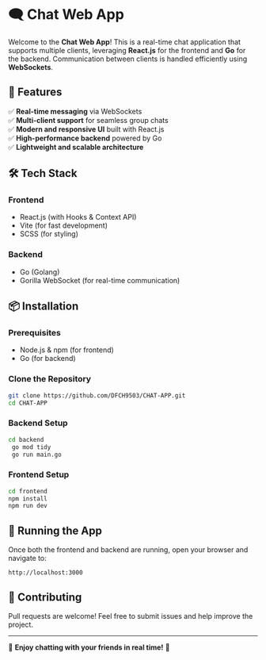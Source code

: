 # 🗨️ Chat Web App

Welcome to the **Chat Web App**! This is a real-time chat application that supports multiple clients, leveraging **React.js** for the frontend and **Go** for the backend. Communication between clients is handled efficiently using **WebSockets**.

## 🚀 Features

✅ **Real-time messaging** via WebSockets  
✅ **Multi-client support** for seamless group chats  
✅ **Modern and responsive UI** built with React.js  
✅ **High-performance backend** powered by Go  
✅ **Lightweight and scalable architecture**  

## 🛠️ Tech Stack

### Frontend
- React.js (with Hooks & Context API)
- Vite (for fast development)
- SCSS (for styling)

### Backend
- Go (Golang)
- Gorilla WebSocket (for real-time communication)


## 📦 Installation

### Prerequisites
- Node.js & npm (for frontend)
- Go (for backend)

### Clone the Repository
```bash
git clone https://github.com/DFCH9503/CHAT-APP.git
cd CHAT-APP
```

### Backend Setup
```bash
cd backend
 go mod tidy
 go run main.go
```

### Frontend Setup
```bash
cd frontend
npm install
npm run dev
```

## 🚀 Running the App
Once both the frontend and backend are running, open your browser and navigate to:
```
http://localhost:3000
```

<!-- ## 📸 Screenshots
![Chat UI](https://via.placeholder.com/800x400.png?text=Chat+Web+App) -->

## 🤝 Contributing
Pull requests are welcome! Feel free to submit issues and help improve the project.

<!-- ## 📄 License
This project is licensed under the MIT License - see the [LICENSE](LICENSE) file for details. -->

---
💬 **Enjoy chatting with your friends in real time!** 🎉
